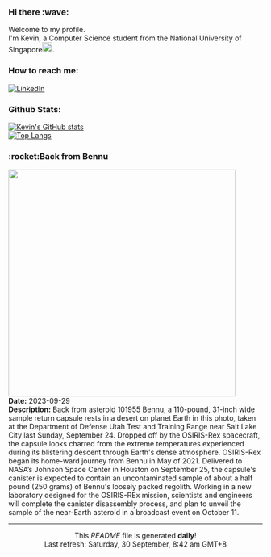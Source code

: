<h3>Hi there :wave:</h3>

Welcome to my profile.   
I'm Kevin, a Computer Science student from the National University of Singapore<img src="https://img.icons8.com/color/96/000000/singapore-circular.png" width="20px"/>.</p>

<h3>How to reach me: </h3>
<a href="https://www.linkedin.com/in/kevin-foong/"><img alt="LinkedIn" src="https://img.shields.io/badge/linkedin-%230077B5.svg?&style=for-the-badge&logo=linkedin&logoColor=white" /></a> 

<h3>Github Stats: </h3> 

[![Kevin's GitHub stats](https://github-readme-stats.vercel.app/api?username=kevin9foong&theme=tokyonight)](https://github.com/anuraghazra/github-readme-stats) <br/>
[![Top Langs](https://github-readme-stats.vercel.app/api/top-langs/?username=kevin9foong&layout=compact&theme=tokyonight)](https://github.com/anuraghazra/github-readme-stats)

<h3>:rocket:Back from Bennu</h3> 
<img width="450" src="https:&#x2F;&#x2F;apod.nasa.gov&#x2F;apod&#x2F;image&#x2F;2309&#x2F;BackFromBennu.jpg" /><br/>
<b>Date:</b> 2023-09-29<br/>
<b>Description:</b> Back from asteroid 101955 Bennu, a 110-pound, 31-inch wide sample return capsule rests in a desert on planet Earth in this photo, taken at the Department of Defense Utah Test and Training Range near Salt Lake City last Sunday, September 24. Dropped off by the OSIRIS-Rex spacecraft, the capsule looks charred from the extreme temperatures experienced during its blistering descent through Earth&#39;s dense atmosphere. OSIRIS-Rex began its home-ward journey from Bennu in May of 2021. Delivered to NASA’s Johnson Space Center in Houston on September 25, the capsule&#39;s canister is expected to contain an uncontaminated sample of about a half pound (250 grams) of Bennu&#39;s loosely packed regolith. Working in a new laboratory designed for the OSIRIS-REx mission, scientists and engineers will complete the canister disassembly process, and plan to unveil the sample of the near-Earth asteroid in a broadcast event on October 11.<br/>

------------
<p align="center">This <i>README</i> file is generated <b>daily</b>!</br>
Last refresh: Saturday, 30 September, 8:42 am GMT+8<br />